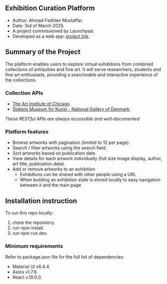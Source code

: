 ## Exhibition Curation Platform

- Author: Ahmad Fadhlan Mustaffar.
- Date: 3rd of March 2025.
- A project commissioned by Launchpad.
- Developed as a web app: [project link](https://famous-gecko-544ed5.netlify.app/).

## Summary of the Project

The platform enables users to explore virtual exhibitions from combined collections of antiquities and fine art. It will serve researchers, students and fine art enthusiasts, providing a searcheable and interactive experience of the collections.

### Collection APIs

- [The Art Institute of Chicago](https://www.artic.edu/).
- [Statens Museum for Kunst - National Gallery of Denmark](https://www.smk.dk/en/).

*These RESTful APIs are always accessible and well-documented*

### Platform features

- Browse artworks with pagination (limited to 12 per page).
- Search / filter artworks using the search field.
- Sort artworks based on publication date.
- View details for each artwork individually (full size image display, author, art title, publication date).
- Add or remove artworks to an exhibition
  - Exhibitions can be shared with other people using a URL
  - When building an exhibition state is stored locally to easy navigation between it and the main page

## Installation instruction

To run this repo locally:
1. clone the repository.
2. *run* npm install.
3. *run* npm run dev.

### Minimum requirements

Refer to package.json file for the full list of dependencies:
- Material UI v6.4.4.
- Axios v1.7.9.
- React v.19.0.0.